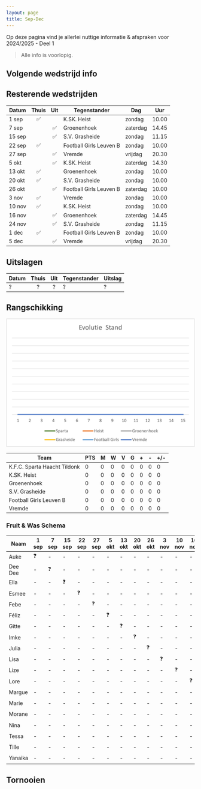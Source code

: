 ```yaml
---
layout: page
title: Sep-Dec
---
```


Op deze pagina vind je allerlei nuttige informatie & afspraken voor 2024/2025 - Deel 1

> Alle info is voorlopig.


## Volgende wedstrijd info

## Resterende wedstrijden

Datum   | Thuis | Uit   | Tegenstander  | Dag    | Uur
---     |:---:  |:---:  |---            | ---    | ---
1 sep       | ✅      |       | K.SK. Heist              | zondag | 10.00
7 sep       |        | ✅      | Groenenhoek              | zaterdag | 14.45
15 sep      |        | ✅      | S.V. Grasheide           | zondag | 11.15
22 sep      | ✅      |       | Football Girls Leuven B  | zondag | 10.00
27 sep      |        | ✅      | Vremde                  | vrijdag | 20.30
5 okt       | |✅            |K.SK. Heist              | zaterdag | 14.30
13 okt       |✅|             |Groenenhoek              | zondag | 10.00
20 okt       |✅|             |S.V. Grasheide           | zondag | 10.00
26 okt       | |✅            |Football Girls Leuven B  | zaterdag| 10.00
3 nov       |✅|             |Vremde  | zondag | 10.00
10 nov       | ✅      |        | K.SK. Heist              | zondag | 10.00
16 nov       |         | ✅      | Groenenhoek              | zaterdag | 14.45
24 nov      |         | ✅      | S.V. Grasheide           | zondag | 11.15
1 dec      | ✅      |        | Football Girls Leuven B  | zondag | 10.00
5 dec      |         | ✅      | Vremde                  | vrijdag | 20.30

## Uitslagen

Datum   | Thuis | Uit   | Tegenstander  | Uitslag
---     |:---:  |:---:  |---            |---
?       |?      |?      |?              |? 

## Rangschikking

![Sparta](/2425/assets/ranking1.png)

Team	|	PTS	|	M	|	W	|	V	|	G	|	+	|	-	|	+/-
---	    |	---	|	---	|	---	|	---	|	---	|	---	|	---	|	---
K.F.C. Sparta Haacht Tildonk       | 0     | 0     | 0     | 0     | 0     | 0     | 0     | 0 
K.SK. Heist       | 0     | 0     | 0     | 0     | 0     | 0     | 0     | 0
Groenenhoek       | 0     | 0     | 0     | 0     | 0     | 0     | 0     | 0
S.V. Grasheide       | 0     | 0     | 0     | 0     | 0     | 0     | 0     | 0
Football Girls Leuven B       | 0     | 0     | 0     | 0     | 0     | 0     | 0     | 0
Vremde       | 0     | 0     | 0     | 0     | 0     | 0     | 0     | 0

### Fruit & Was Schema

Naam| 1 sep| 7 sep| 15 sep| 22 sep| 27 sep| 5 okt| 13 okt| 20 okt| 26 okt| 3 nov| 10 nov| 16 nov| 24 nov| 1 dec| 5 dec| ?
--- |---|---|---|---|---|---|---|---|---|---|---|---|---|---|---|---  
Auke    |❓|-|-|-|-|-|-|-|-|-|-|-|-|-|-|-
Dee Dee	|-|❓|-|-|-|-|-|-|-|-|-|-|-|-|-|-
Ella	  |-|-|❓|-|-|-|-|-|-|-|-|-|-|-|-|-
Esmee	  |-|-|-|❓|-|-|-|-|-|-|-|-|-|-|-|-
Febe	  |-|-|-|-|❓|-|-|-|-|-|-|-|-|-|-|-
Féliz	  |-|-|-|-|-|❓|-|-|-|-|-|-|-|-|-|-
Gitte	  |-|-|-|-|-|-|❓|-|-|-|-|-|-|-|-|-
Imke	  |-|-|-|-|-|-|-|❓|-|-|-|-|-|-|-|-
Julia	  |-|-|-|-|-|-|-|-|❓|-|-|-|-|-|-|-
Lisa	  |-|-|-|-|-|-|-|-|-|❓|-|-|-|-|-|-
Lize	  |-|-|-|-|-|-|-|-|-|-|❓|-|-|-|-|-
Lore	  |-|-|-|-|-|-|-|-|-|-|-|❓|-|-|-|-
Margue	|-|-|-|-|-|-|-|-|-|-|-|-|❓|-|-|-
Marie	  |-|-|-|-|-|-|-|-|-|-|-|-|-|❓|-|-
Morane	|-|-|-|-|-|-|-|-|-|-|-|-|-|-|❓|-
Nina	  |-|-|-|-|-|-|-|-|-|-|-|-|-|-|-|❓
Tessa	  |-|-|-|-|-|-|-|-|-|-|-|-|-|-|-|❓
Tille	  |-|-|-|-|-|-|-|-|-|-|-|-|-|-|-|❓
Yanaika	|-|-|-|-|-|-|-|-|-|-|-|-|-|-|-|❓

## Tornooien
